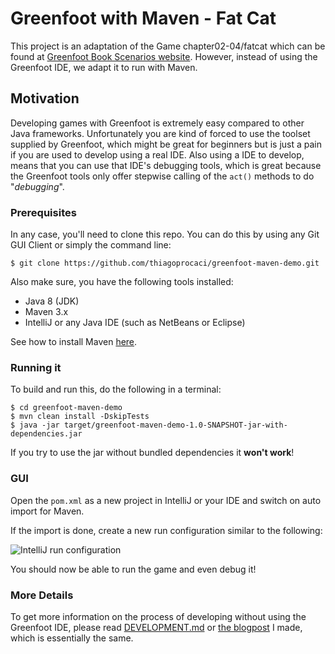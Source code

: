 # Greenfoot with Maven - Fat Cat

This project is an adaptation of the Game chapter02-04/fatcat which can be found at [Greenfoot Book Scenarios website](https://www.greenfoot.org/book/material/book-scenarios.zip).
However, instead of using the Greenfoot IDE, we adapt it to run with Maven.

## Motivation

Developing games with Greenfoot is extremely easy compared to other Java frameworks. Unfortunately you are kind of 
forced to use the toolset supplied by Greenfoot, which might be great for beginners but is just a pain if you are 
used to develop using a real IDE. Also using a IDE to develop, means that you can use that IDE's debugging tools, which 
is great because the Greenfoot tools only offer stepwise calling of the `act()` methods to do "*debugging*". 


### Prerequisites

In any case, you'll need to clone this repo. You can do this by using any Git GUI Client or simply the command line:

```
$ git clone https://github.com/thiagoprocaci/greenfoot-maven-demo.git
``` 

Also make sure, you have the following tools installed:

- Java 8 (JDK)
- Maven 3.x
- IntelliJ or any Java IDE (such as NetBeans or Eclipse)

See how to install Maven [here](https://www.youtube.com/watch?v=rgSESP1V9c4).


### Running it

To build and run this, do the following in a terminal:

```
$ cd greenfoot-maven-demo
$ mvn clean install -DskipTests
$ java -jar target/greenfoot-maven-demo-1.0-SNAPSHOT-jar-with-dependencies.jar
```

If you try to use the jar without bundled dependencies it **won't work**!

### GUI

Open the `pom.xml` as a new project in IntelliJ or your IDE and switch on auto import for Maven.

If the import is done, create a new run configuration similar to the following:

![IntelliJ run configuration](runconfig.png)

You should now be able to run the game and even debug it!

### More Details

To get more information on the process of developing without using the Greenfoot IDE, please read 
[DEVELOPMENT.md](DEVELOPMENT.md) or [the blogpost](https://blog.lerk.io/making-games-with-greenfoot-without-greenfoot/) I made, which is essentially the same.
